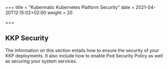 +++
title = "Kubermatic Kubernetes Platform Security"
date = 2021-04-20T12:15:02+02:00
weight = 20

+++

## KKP Security

The information on this section entails how to ensure the security of your KKP deployments. It also include how to enable Pod Security Policy as well as securing your system services.